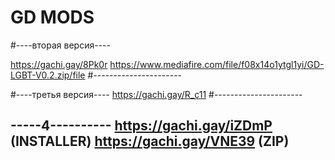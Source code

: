 # GD MODS

#----вторая версия----

https://gachi.gay/8Pk0r
https://www.mediafire.com/file/f08x14o1ytgl1yi/GD-LGBT-V0.2.zip/file
#----------------------

#----третья версия----
https://gachi.gay/R_c11
#----------------------

-----4----------
https://gachi.gay/iZDmP (INSTALLER)
https://gachi.gay/VNE39 (ZIP)
----------------------------
